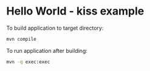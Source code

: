 # Hello World - kiss example

To build application to target directory:

```sh
mvn compile
```

To run application after building:

```sh
mvn -q exec:exec
```
